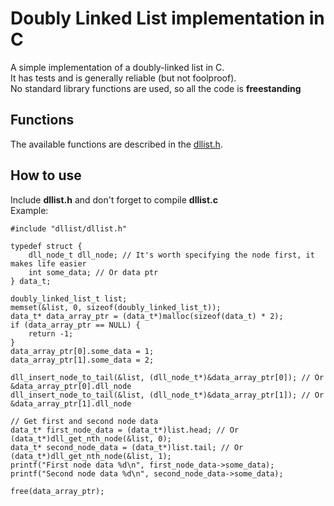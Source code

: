 # Doubly Linked List implementation in C
A simple implementation of a doubly-linked list in C.  
It has tests and is generally reliable (but not foolproof).  
No standard library functions are used, so all the code is **freestanding**

## Functions  
The available functions are described in the [dllist.h](dllist/dllist.h).

## How to use
Include **dllist.h** and don't forget to compile **dllist.c**  
Example:
```
#include "dllist/dllist.h"

typedef struct {
    dll_node_t dll_node; // It's worth specifying the node first, it makes life easier
    int some_data; // Or data ptr
} data_t;

doubly_linked_list_t list;
memset(&list, 0, sizeof(doubly_linked_list_t));
data_t* data_array_ptr = (data_t*)malloc(sizeof(data_t) * 2);
if (data_array_ptr == NULL) {
    return -1;
}
data_array_ptr[0].some_data = 1;
data_array_ptr[1].some_data = 2;

dll_insert_node_to_tail(&list, (dll_node_t*)&data_array_ptr[0]); // Or &data_array_ptr[0].dll_node
dll_insert_node_to_tail(&list, (dll_node_t*)&data_array_ptr[1]); // Or &data_array_ptr[1].dll_node

// Get first and second node data
data_t* first_node_data = (data_t*)list.head; // Or (data_t*)dll_get_nth_node(&list, 0);
data_t* second_node_data = (data_t*)list.tail; // Or (data_t*)dll_get_nth_node(&list, 1);
printf("First node data %d\n", first_node_data->some_data);
printf("Second node data %d\n", second_node_data->some_data);

free(data_array_ptr);
```
